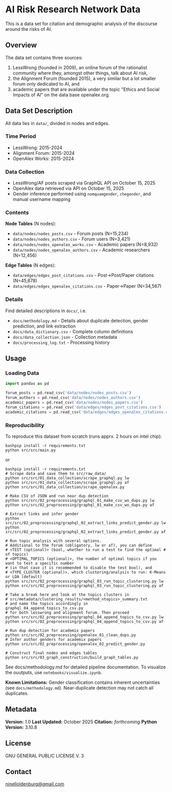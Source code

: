 # AI Risk Research Network Data

This is a data set for citation and demographic analysis of the discourse around the risks of AI.

## Overview

The data set contains three sources: 

1) LessWrong (founded in 2009), an online forum of the rationalist community where they, amongst other things, talk about AI risk, 
2) the Alignment Forum (founded 2015), a very similar but a lot smaller forum only dedicated to AI, and 
3) academic papers that are available under the topic "Ethics and Social Impacts of AI" on the data base openalex.org.

## Data Set Description

All data lies in `data/`, divided in nodes and edges.

### Time Period
- LessWrong: 2015-2024
- Alignment Forum: 2015-2024
- OpenAlex Works: 2015-2024

### Data Collection
- LessWrong/AF posts scraped via GraphQL API on October 15, 2025
- OpenAlex data retrieved via API on October 15, 2025
- Gender inference performed using `nomquamgender`, `chegender`, and manual username mapping

### Contents

**Node Tables** (N nodes):
- `data/nodes/nodes_posts.csv` - Forum posts (N=15,234)
- `data/nodes/nodes_authors.csv` - Forum users (N=3,421)
- `data/nodes/nodes_openalex_works.csv` - Academic papers (N=8,932)
- `data/nodes/nodes_openalex_authors.csv` - Academic researchers (N=12,456)

**Edge Tables** (N edges):
- `data/edges/edges_post_citations.csv` - Post→Post/Paper citations (N=45,678)
- `data/edges/edges_openalex_citations.csv` - Paper→Paper (N=34,567)

### Details

Find detailed descriptions in `docs/`, i.e. 

- `docs/methodology.md` - Details about duplicate detection, gender prediction, and link extraction
- `docs/data_dictionary.csv` - Complete column definitions
- `docs/data_collection.json` - Collection metadata
- `docs/processing_log.txt` - Processing history

## Usage

### Loading Data
```python
import pandas as pd

forum_posts = pd.read_csv('data/nodes/nodes_posts.csv')
forum_authors = pd.read_csv('data/nodes/nodes_authors.csv')
academic_papers = pd.read_csv('data/nodes/nodes_papers.csv')
forum_citations = pd.read_csv('data/edges/edges_post_citations.csv')
academic_citations = pd.read_csv('data/edges/edges_openalex_citations.csv')
```

### Reproducibility
To reproduce this dataset from scratch (runs apprx. 2 hours on intel chip):
```
bashpip install -r requirements.txt
python src/src/main.py
```

or 
```
bashpip install -r requirements.txt
# Scrape data and save them to src/raw_data/
python src/src/01_data_collection/scrape_graphql.py lw
python src/src/01_data_collection/scrape_graphql.py af
python src/src/01_data_collection/scrape_openalex.py

# Make CSV of JSON and run near dup detection
python src/src/02_preprocessing/graphql_01_make_csv_wo_dups.py lw
python src/src/02_preprocessing/graphql_01_make_csv_wo_dups.py af

# Extract links and infer gender
python src/src/02_preprocessing/graphql_02_extract_links_predict_gender.py lw
python src/src/02_preprocessing/graphql_02_extract_links_predict_gender.py af

# Run topic analysis with several options.
# Additional to the forum (obligatory, lw or af), you can define
# <TEST (optional)> (bool, whether to run a test to find the optimal # of topics)
# <OPTIMAL_TOPICS (optional)>, the number of optimal topics if you want to test a specific number
# (in that case it is recommended to disable the test bool), and
# <TYPE_CLUSTER (optional)>, which clustering/analysis to run: K-Means or LDA (default)
python src/src/02_preprocessing/graphql_03_run_topic_clustering.py lw
python src/src/02_preprocessing/graphql_03_run_topic_clustering.py af

# Take a break here and look at the topics clusters in 
# src/metadata/clustering_results/<method_ntopics>_summary.txt 
# and name the topics accordingly in graphql_04_append_topics_to_csv.py
# for both lesswrong and alignment forum. Then proceed
python src/src/02_preprocessing/graphql_04_append_topics_to_csv.py lw
python src/src/02_preprocessing/graphql_04_append_topics_to_csv.py af

# Run dup detection for academix papers
python src/src/02_preprocessing/openalex_01_clean_dups.py
# Infer author genders for academix papers
python src/src/02_preprocessing/openalex_02_predict_gender.py

# Construct final nodes and edges tables
python src/src/03_graph_construction/build_graph_tables.py
```

See docs/methodology.md for detailed pipeline documentation. To visualize the ouutputs, use `notebooks/visualize.ipynb`.

**Known Limitations:** Gender classification contains inherent uncertainties (see `docs/methodology.md`). Near-duplicate detection may not catch all duplicates.

## Metadata

**Version:** 1.0 
**Last Updated:** October 2025
**Citation:** *forthcoming*
**Python Version:** 3.10.8

## License
GNU GENERAL PUBLIC LICENSE V. 3

## Contact
ninelloldenburg@gmail.com